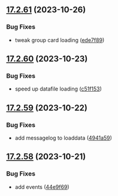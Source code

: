 ## [17.2.61](https://github.com/phandcock/GrampsView/compare/v17.2.60...v17.2.61) (2023-10-26)


### Bug Fixes

* tweak group card loading ([ede7f89](https://github.com/phandcock/GrampsView/commit/ede7f8914a2f810c7775b2378fc87cda244e95b0))



## [17.2.60](https://github.com/phandcock/GrampsView/compare/v17.2.59...v17.2.60) (2023-10-23)


### Bug Fixes

* speed up datafile loading ([c51f153](https://github.com/phandcock/GrampsView/commit/c51f1539c6748b46726f97b75c0885f0da703e26))



## [17.2.59](https://github.com/phandcock/GrampsView/compare/v17.2.58...v17.2.59) (2023-10-22)


### Bug Fixes

* add messagelog to loaddata ([4941a59](https://github.com/phandcock/GrampsView/commit/4941a5934438f821cd6230d3260e277e07179ee9))



## [17.2.58](https://github.com/phandcock/GrampsView/compare/v17.2.57...v17.2.58) (2023-10-21)


### Bug Fixes

* add events ([44e9f69](https://github.com/phandcock/GrampsView/commit/44e9f69a149f352f17fadcc0ae411a2b6a0beb87))



